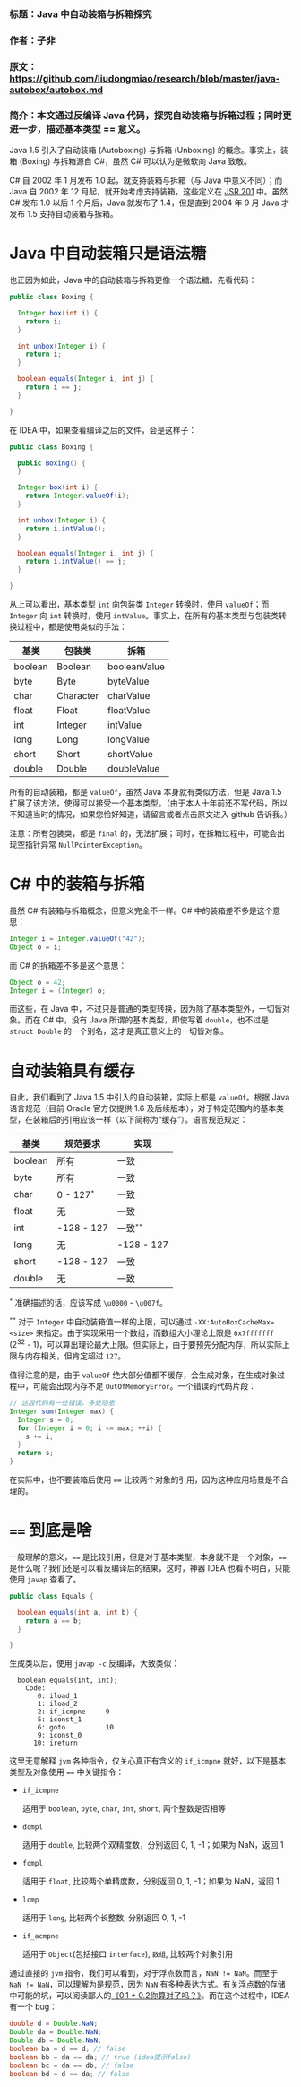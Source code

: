 ﻿### 标题：Java 中自动装箱与拆箱探究
### 作者：子非
### 原文：https://github.com/liudongmiao/research/blob/master/java-autobox/autobox.md
### 简介：本文通过反编译 Java 代码，探究自动装箱与拆箱过程；同时更进一步，描述基本类型 == 意义。

Java 1.5 引入了自动装箱 (Autoboxing) 与拆箱 (Unboxing) 的概念。事实上，装箱 (Boxing) 与拆箱源自 C#，虽然 C# 可以认为是微软向 Java 致敬。

C# 自 2002 年 1 月发布 1.0 起，就支持装箱与拆箱（与 Java 中意义不同）；而 Java 自 2002 年 12 月起，就开始考虑支持装箱，这些定义在 [JSR 201](https://www.jcp.org/en/jsr/detail?id=201) 中。虽然 C# 发布 1.0 以后 1 个月后，Java 就发布了 1.4，但是直到 2004 年 9 月 Java 才发布 1.5 支持自动装箱与拆箱。

# Java 中自动装箱只是语法糖

也正因为如此，Java 中的自动装箱与拆箱更像一个语法糖。先看代码：

```java
public class Boxing {

  Integer box(int i) {
    return i;
  }

  int unbox(Integer i) {
    return i;
  }

  boolean equals(Integer i, int j) {
    return i == j;
  }

}
```

在 IDEA 中，如果查看编译之后的文件，会是这样子：

```java
public class Boxing {

  public Boxing() {
  }

  Integer box(int i) {
    return Integer.valueOf(i);
  }

  int unbox(Integer i) {
    return i.intValue();
  }

  boolean equals(Integer i, int j) {
    return i.intValue() == j;
  }

}
```

从上可以看出，基本类型 `int` 向包装类 `Integer` 转换时，使用 `valueOf`；而 `Integer` 向 `int` 转换时，使用 `intValue`。事实上，在所有的基本类型与包装类转换过程中，都是使用类似的手法：

| 基类 | 包装类 | 拆箱 |
| ------- | ----- | --- |
| boolean | Boolean | booleanValue |
| byte | Byte | byteValue |
| char | Character | charValue |
| float | Float | floatValue |
| int | Integer | intValue |
| long | Long | longValue |
| short | Short | shortValue |
| double | Double | doubleValue |

所有的自动装箱，都是 `valueOf`，虽然 Java 本身就有类似方法，但是 Java 1.5 扩展了该方法，使得可以接受一个基本类型。（由于本人十年前还不写代码，所以不知道当时的情况，如果您恰好知道，请留言或者点击原文进入 github 告诉我。）

注意：所有包装类，都是 `final` 的，无法扩展；同时，在拆箱过程中，可能会出现空指针异常 `NullPointerException`。

# C# 中的装箱与拆箱

虽然 C# 有装箱与拆箱概念，但意义完全不一样。C# 中的装箱差不多是这个意思：

```java
Integer i = Integer.valueOf("42");
Object o = i;
```

而 C# 的拆箱差不多是这个意思：

```java
Object o = 42;
Integer i = (Integer) o;
```

而这些，在 Java 中，不过只是普通的类型转换，因为除了基本类型外，一切皆对象。而在 C# 中，没有 Java 所谓的基本类型，即使写着 `double`，也不过是 `struct Double` 的一个别名，这才是真正意义上的一切皆对象。

# 自动装箱具有缓存

自此，我们看到了 Java 1.5 中引入的自动装箱，实际上都是 `valueOf`。根据 Java 语言规范（目前 Oracle 官方仅提供 1.6 及后续版本），对于特定范围内的基本类型，在装箱后的引用应该一样（以下简称为“缓存”）。语言规范规定：

| 基类 | 规范要求 | 实现 |
| ------- | --- | ---- |
| boolean | 所有 | 一致 |
| byte | 所有 | 一致 |
| char | 0 - 127<sup>`*`</sup> | 一致 |
| float | 无 | 一致 |
| int | -128 - 127 | 一致<sup>`**`</sup> |
| long | 无 | -128 - 127 |
| short | -128 - 127 | 一致 |
| double | 无 | 一致 |

<sup>`*`</sup> 准确描述的话，应该写成 `\u0000` - `\u007f`。

<sup>`**`</sup> 对于 `Integer` 中自动装箱值一样的上限，可以通过 `-XX:AutoBoxCacheMax=<size>` 来指定。由于实现采用一个数组，而数组大小理论上限是 `0x7fffffff` (2<sup>32</sup> - 1)，可以算出理论最大上限。但实际上，由于要预先分配内存，所以实际上限与内存相关，但肯定超过 `127`。

值得注意的是，由于 `valueOf` 绝大部分值都不缓存，会生成对象，在生成对象过程中，可能会出现内存不足 `OutOfMemoryError`。一个错误的代码片段：

```java
// 这段代码有一处错误，多处隐患
Integer sum(Integer max) {
  Integer s = 0;
  for (Integer i = 0; i <= max; ++i) {
    s += i;
  }
  return s;
}
```

在实际中，也不要装箱后使用 `==` 比较两个对象的引用，因为这种应用场景是不合理的。

# `==` 到底是啥

一般理解的意义，`==` 是比较引用，但是对于基本类型，本身就不是一个对象，`==` 是什么呢？我们还是可以看反编译后的结果，这时，神器 IDEA 也看不明白，只能使用 `javap` 查看了。

```java
public class Equals {

  boolean equals(int a, int b) {
    return a == b;
  }

}
```

生成类以后，使用 `javap -c` 反编译，大致类似：

```
  boolean equals(int, int);
    Code:
       0: iload_1
       1: iload_2
       2: if_icmpne     9
       5: iconst_1
       6: goto          10
       9: iconst_0
      10: ireturn
```

这里无意解释 `jvm` 各种指令，仅关心真正有含义的 `if_icmpne` 就好，以下是基本类型及对象使用 `==` 中关键指令：

- `if_icmpne`

  适用于 `boolean`, `byte`, `char`, `int`, `short`, 两个整数是否相等

- `dcmpl`

  适用于 `double`, 比较两个双精度数，分别返回 0, 1, -1；如果为 NaN，返回 1

- `fcmpl`

  适用于 `float`, 比较两个单精度数，分别返回 0, 1, -1；如果为 NaN，返回 1

- `lcmp`

  适用于 `long`, 比较两个长整数, 分别返回 0, 1, -1

- `if_acmpne`

  适用于 `Object`(包括接口 `interface`), `数组`, 比较两个对象引用

通过直接的 `jvm` 指令，我们可以看到，对于浮点数而言，`NaN != NaN`。而至于 `NaN != NaN`，可以理解为是规范，因为 `NaN` 有多种表达方式。有关浮点数的存储中可能的坑，可以阅读鄙人的[《0.1 + 0.2你算对了吗？》](http://mp.weixin.qq.com/s?__biz=MzAwOTE0ODEwMQ==&mid=2650686196&idx=1&sn=281521f872016b49fca2d1b4d7c9e737)。而在这个过程中，IDEA 有一个 bug：

```java
double d = Double.NaN;
Double da = Double.NaN;
Double db = Double.NaN;
boolean ba = d == d; // false
boolean bb = da == da; // true (idea提示false)
boolean bc = da == db; // false
boolean bd = d == da; // false
```
